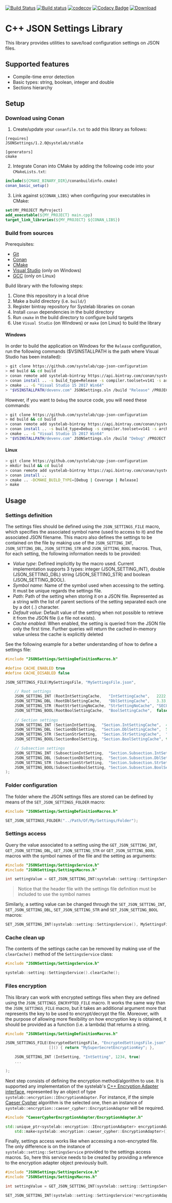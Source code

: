 [![Build Status](https://travis-ci.org/systelab/cpp-json-settings.svg?branch=master)](https://travis-ci.org/systelab/cpp-json-settings)
[![Build status](https://ci.appveyor.com/api/projects/status/vl7vvxt33ex4l1bk?svg=true)](https://ci.appveyor.com/project/systelab/cpp-json-settings)
[![codecov](https://codecov.io/gh/systelab/cpp-json-settings/branch/master/graph/badge.svg)](https://codecov.io/gh/systelab/cpp-json-settings)
[![Codacy Badge](https://api.codacy.com/project/badge/Grade/6526d0da00cb4c90ad196782faf09523)](https://www.codacy.com/manual/systelab/cpp-json-settings?utm_source=github.com&amp;utm_medium=referral&amp;utm_content=systelab/cpp-json-settings&amp;utm_campaign=Badge_Grade)
[![Download](https://api.bintray.com/packages/systelab/conan/JSONSettings:systelab/images/download.svg)](https://bintray.com/systelab/conan/JSONSettings:systelab/_latestVersion)

# C++ JSON Settings Library

This library provides utilities to save/load configuration settings on JSON files.

## Supported features

* Compile-time error detection
* Basic types: string, boolean, integer and double
* Sections hierarchy
## Setup

### Download using Conan

  1. Create/update your `conanfile.txt` to add this library as follows:

```
[requires]
JSONSettings/1.2.0@systelab/stable

[generators]
cmake
```

  2. Integrate Conan into CMake by adding the following code into your `CMakeLists.txt`:

```cmake
include(${CMAKE_BINARY_DIR}/conanbuildinfo.cmake)
conan_basic_setup()
```

  3. Link against `${CONAN_LIBS}` when configuring your executables in CMake:

```cmake
set(MY_PROJECT MyProject)
add_executable(${MY_PROJECT} main.cpp)
target_link_libraries(${MY_PROJECT} ${CONAN_LIBS})
```

### Build from sources

Prerequisites:
  - [Git](https://git-scm.com/)
  - [Conan](https://conan.io/)
  - [CMake](https://cmake.org/)
  - [Visual Studio](https://visualstudio.microsoft.com/) (only on Windows)
  - [GCC](https://gcc.gnu.org/) (only on Linux)

Build library with the following steps:
  1. Clone this repository in a local drive
  2. Make a build directory (i.e. `build/`)
  3. Register bintray repository for Systelab libraries on conan
  4. Install `conan` dependencies in the build directory
  5. Run `cmake` in the build directory to configure build targets
  6. Use `Visual Studio` (on Windows) or `make` (on Linux) to build the library

#### Windows

In order to build the application on Windows for the `Release` configuration, run the following commands ($VSINSTALLPATH is the path where Visual Studio has been installed):

``` bash
> git clone https://github.com/systelab/cpp-json-configuration
> md build && cd build
> conan remote add systelab-bintray https://api.bintray.com/conan/systelab/conan
> conan install .. -s build_type=Release -s compiler.toolset=v141 -s arch=x86_64
> cmake .. -G "Visual Studio 15 2017 Win64"
> "$VSINSTALLPATH/devenv.com" JSONSettings.sln /build "Release" /PROJECT "JSONSettings"
```

However, if you want to `Debug` the source code, you will need these commands:

``` bash
> git clone https://github.com/systelab/cpp-json-configuration
> md build && cd build
> conan remote add systelab-bintray https://api.bintray.com/conan/systelab/conan
> conan install .. -s build_type=Debug -s compiler.toolset=v141 -s arch=x86_64
> cmake .. -G "Visual Studio 15 2017 Win64"
> "$VSINSTALLPATH/devenv.com" JSONSettings.sln /build "Debug" /PROJECT "JSONSettings"
```

#### Linux
``` bash
> git clone https://github.com/systelab/cpp-json-configuration
> mkdir build && cd build
> conan remote add systelab-bintray https://api.bintray.com/conan/systelab/conan
> conan install ..
> cmake .. -DCMAKE_BUILD_TYPE=[Debug | Coverage | Release]
> make
```


## Usage

### Settings definition

The settings files should be defined using the `JSON_SETTINGS_FILE` macro, which specifies the associated symbol name (used to access to it) and the associated JSON filename.
This macro also defines the settings to be contained on the file by making use of the `JSON_SETTING_INT`, `JSON_SETTING_DBL`, `JSON_SETTING_STR` and `JSON_SETTING_BOOL` macros.
Thus, for each setting, the following information needs to be provided:

* *Value type*: Defined implicitly by the macro used. Current implementation supports 3 types: integer (JSON_SETTING_INT), double (JSON_SETTING_DBL) string (JSON_SETTING_STR) and boolean (JSON_SETTING_BOOL).
* *Symbol name*: Name of the symbol used when accessing to the setting. It must be unique regards the settings file.
* *Path*: Path of the setting when storing it on a JSON file. Represented as a string with the list of parent sections of the setting separated each one by a dot (`.`) character.
* *Default value*: Default value of the setting when not possible to retrieve it from the JSON file (i.e file not exists).
* *Cache enabled*: When enabled, the setting is queried from the JSON file only the first time. Further queries will return the cached in-memory value unless the cache is explicitly deleted

See the following example for a better understanding of how to define a settings file:

``` cpp
#include "JSONSettings/SettingDefinitionMacros.h"

#define CACHE_ENABLED true
#define CACHE_DISABLED false

JSON_SETTINGS_FILE(MySettingsFile, "MySettingsFile.json",

	// Root settings
	JSON_SETTING_INT (RootIntSettingCache,   "IntSettingCache",   2222,     CACHE_ENABLED)
	JSON_SETTING_DBL (RootDblSettingCache,   "DblSettingCache",   3.33,     CACHE_DISABLED)
	JSON_SETTING_STR (RootStrSettingNoCache, "StrSettingNoCache", "SECOND", CACHE_DISABLED)
	JSON_SETTING_BOOL(RootBoolSettingCache,  "BoolSettingCache",  false,    CACHE_ENABLED)
	
	// Section settings
	JSON_SETTING_INT (SectionIntSetting,  "Section.IntSettingCache",  4321, CACHE_ENABLED)
	JSON_SETTING_DBL (SectionDblSetting,  "Section.DblSettingCache",  55.5, CACHE_ENABLED)
	JSON_SETTING_STR (SectionStrSetting,  "Section.StrSettingCache",  "ba", CACHE_ENABLED)
	JSON_SETTING_BOOL(SectionBoolSetting, "Section.BoolSettingCache", true, CACHE_ENABLED)

	// Subsection settings
	JSON_SETTING_INT (SubsectionIntSetting,  "Section.Subsection.IntSettingCache",   8765, CACHE_DISABLED)
	JSON_SETTING_DBL (SubsectionDblSetting,  "Section.Subsection.DblSettingCache",  8.888, CACHE_DISABLED)
	JSON_SETTING_STR (SubsectionStrSetting,  "Section.Subsection.StrSettingCache",   "dc", CACHE_DISABLED)
	JSON_SETTING_BOOL(SubsectionBoolSetting, "Section.Subsection.BoolSettingCache", false, CACHE_DISABLED)
);
```


### Folder configuration

The folder where the JSON settings files are stored can be defined by means of the `SET_JSON_SETTINGS_FOLDER` macro:

``` cpp
#include "JSONSettings/SettingDefinitionMacros.h"

SET_JSON_SETTINGS_FOLDER("../Path/Of/My/Settings/Folder");
```


### Settings access

Query the value associated to a setting using the `GET_JSON_SETTING_INT`, `GET_JSON_SETTING_DBL`, `GET_JSON_SETTING_STR` or `GET_JSON_SETTING_BOOL` macros with the symbol names of the file and the setting as arguments:

``` cpp
#include "JSONSettings/SettingsService.h"
#include "JSONSettings/SettingsMacros.h"

int settingValue = GET_JSON_SETTING_INT(systelab::setting::SettingsService(), MySettingsFile, SectionIntSetting);
```
> Notice that the header file with the settings file definition must be included to use the symbol names

Similarly, a setting value can be changed through the `SET_JSON_SETTING_INT`, `SET_JSON_SETTING_DBL`, `SET_JSON_SETTING_STR` and `SET_JSON_SETTING_BOOL` macros:

``` cpp
SET_JSON_SETTING_INT(systelab::setting::SettingsService(), MySettingsFile, SubsectionStrSetting, "New value for subsection setting");
```


### Cache clean up

The contents of the settings cache can be removed by making use of the `clearCache()` method of the `SettingsService` class:

``` cpp
#include "JSONSettings/SettingsService.h"

systelab::setting::SettingsService().clearCache();
```


### Files encryption

This library can work with encrypted settings files when they are defined using the `JSON_SETTINGS_ENCRYPTED_FILE` macro. It works the same way than the `JSON_SETTINGS_FILE` macro, but it takes an additional argument more that represents the key to be used to encrypt/decrypt the file. Moreover, with the purpose of allowing more flexibility on how encryption key is obtained, it should be provided as a function (i.e. a lambda) that returns a string.

``` cpp
#include "JSONSettings/SettingDefinitionMacros.h"

JSON_SETTINGS_FILE(EncryptedSettingsFile, "EncryptedSettingsFile.json",
                   []() { return "MySuperSecretEncryptionKey"; },

	JSON_SETTING_INT (IntSetting, "IntSetting", 1234, true)
	...

);
```

Next step consists of defining the encryption method/algorithm to use. It is supported any implementation of the systelab's [C++ Encryption Adapter interface](https://github.com/systelab/cpp-encryption-adapter), represented by an object of type `systelab::encryption::IEncryptionAdapter`. For instance, if the simple [Caeser Cypher](https://github.com/systelab/cpp-caeser-cypher-encryption-adapter) algorithm is the selected one, then an instance of `systelab::encryption::caeser_cypher::EncryptionAdapter` will be required.

``` cpp
#include "CaeserCypherEncryptionAdapter/EncryptionAdapter.h"

std::unique_ptr<systelab::encryption::IEncryptionAdapter> encryptionAdapter =
    std::make<systelab::encryption::caeser_cypher::EncryptionAdapter>();
```

Finally, settings access works like when accessing a non-encrypted file. The only difference is on the instance of `systelab::setting::SettingsService` provided to the settings access macros. So, here this service needs to be created by providing a reference to the encryption adapter object previously built.

``` cpp
#include "JSONSettings/SettingsService.h"
#include "JSONSettings/SettingsMacros.h"

int settingValue = GET_JSON_SETTING_INT(systelab::setting::SettingsService(*encryptionAdapter), EncryptedSettingsFile, IntSetting);

SET_JSON_SETTING_INT(systelab::setting::SettingsService(*encryptionAdapter), EncryptedSettingsFile, IntSetting, 4321);
```

